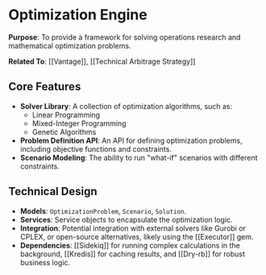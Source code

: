 # Optimization Engine

**Purpose**: To provide a framework for solving operations research and mathematical optimization problems.

**Related To**: [[Vantage]], [[Technical Arbitrage Strategy]]

## Core Features

- **Solver Library**: A collection of optimization algorithms, such as:
  - Linear Programming
  - Mixed-Integer Programming
  - Genetic Algorithms
- **Problem Definition API**: An API for defining optimization problems, including objective functions and constraints.
- **Scenario Modeling**: The ability to run "what-if" scenarios with different constraints.

## Technical Design

- **Models**: `OptimizationProblem`, `Scenario`, `Solution`.
- **Services**: Service objects to encapsulate the optimization logic.
- **Integration**: Potential integration with external solvers like Gurobi or CPLEX, or open-source alternatives, likely using the [[Executor]] gem.
- **Dependencies**: [[Sidekiq]] for running complex calculations in the background, [[Kredis]] for caching results, and [[Dry-rb]] for robust business logic.
